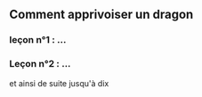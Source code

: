 ## Comment apprivoiser un dragon

### leçon n°1 : ...

### Leçon n°2 : ...

et ainsi de suite jusqu'à dix